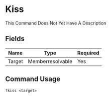 # Kiss

This Command Does Not Yet Have A Description

## Fields

| Name | Type | Required |
|------|------|----------|
| Target | Memberresolvable | Yes |

## Command Usage
```
?kiss <target>
```